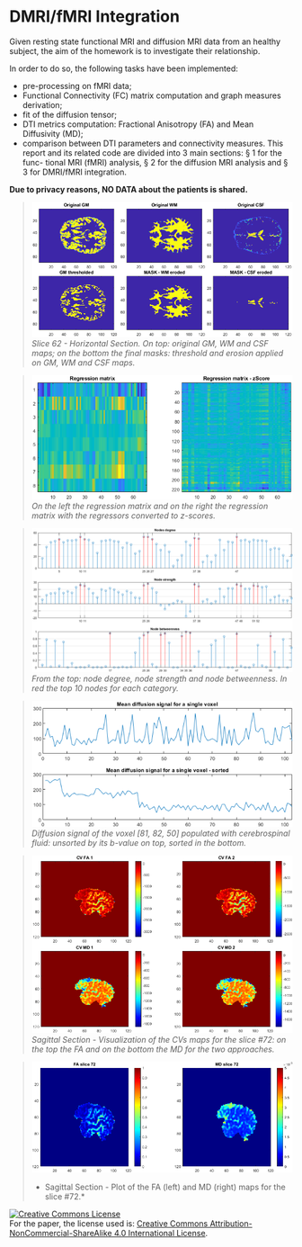 # DMRI/fMRI Integration

Given resting state functional MRI and diffusion MRI data from an healthy
subject, the aim of the homework is to investigate their relationship. 

In order to do so, the following tasks have
been implemented:
- pre-processing on fMRI data;
- Functional Connectivity (FC) matrix computation and graph measures derivation;
- fit of the diffusion tensor;
- DTI metrics computation: Fractional Anisotropy (FA) and Mean Diffusivity (MD);
- comparison between DTI parameters and connectivity measures.
This report and its related code are divided into 3 main sections: § 1 for the func-
tional MRI (fMRI) analysis, § 2 for the diffusion MRI analysis and § 3 for DMRI/fMRI
integration.


**Due to privacy reasons, NO DATA about the patients is shared.**




>![imaging-1](img/1.png)
>*Slice 62 - Horizontal Section. On top: original GM, WM and CSF maps; on the
bottom the final masks: threshold and erosion applied on GM, WM and CSF maps.*

>![imaging-2](img/3.png)
>*On the left the regression matrix and on the right the regression matrix with the
regressors converted to z-scores.*

>![imaging-3](img/6.png)
>*From the top: node degree, node strength and node betweenness. In red the top 10
nodes for each category.*

>![imaging-4](img/7.png)
>*Diffusion signal of the voxel [81, 82, 50] populated with cerebrospinal fluid:
unsorted by its b-value on top, sorted in the bottom.*

>![imaging-5](img/8.png)
>*Sagittal Section - Visualization of the CVs maps for the slice #72: on the top the FA
and on the bottom the MD for the two approaches.*

>![imaging-6](img/9.png)
>* Sagittal Section - Plot of the FA (left) and MD (right) maps for the slice #72.*


<a rel="license" href="http://creativecommons.org/licenses/by-nc-sa/4.0/"><img alt="Creative Commons License" style="border-width:0" src="https://i.creativecommons.org/l/by-nc-sa/4.0/88x31.png" /></a><br />For the paper, the license used is: <a rel="license" href="http://creativecommons.org/licenses/by-nc-sa/4.0/">Creative Commons Attribution-NonCommercial-ShareAlike 4.0 International License</a>.

